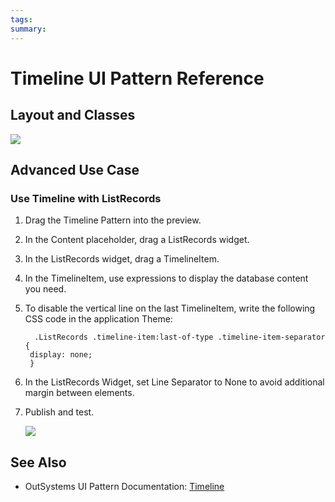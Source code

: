 ```yaml
---
tags:
summary: 
---
```


# Timeline UI Pattern Reference

## Layout and Classes

![](images/timeline-image-1.png?width=750)

## Advanced Use Case

### Use Timeline with ListRecords

1. Drag the Timeline Pattern into the preview.
1. In the Content placeholder, drag a ListRecords widget.
1. In the ListRecords widget, drag a TimelineItem.
1. In the TimelineItem, use expressions to display the database content you need.
1. To disable the vertical line on the last TimelineItem, write the following CSS code in the application Theme:

         .ListRecords .timeline-item:last-of-type .timeline-item-separator {
        display: none; 
        }
    
1. In the ListRecords Widget, set Line Separator to None to avoid additional margin between elements.

1. Publish and test.

    ![](<images/timeline-image-4.png>)


 ## See Also

* OutSystems UI Pattern Documentation: [Timeline](https://success.outsystems.com/Documentation/11/Developing_an_Application/Design_UI/Patterns/Using_Web_Patterns/Navigation/Timeline)

